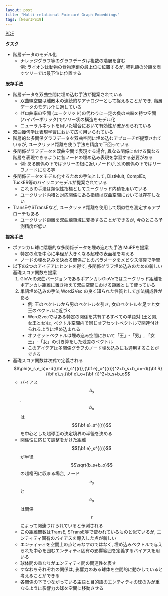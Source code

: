 ```yaml
---
layout: post
title: "Multi-relational Poincaré Graph Embeddings"
tags: [NeurIPS19]
---
```


<!--more-->

[PDF](https://papers.nips.cc/paper/2019/file/f8b932c70d0b2e6bf071729a4fa68dfc-Paper.pdf)

**タスク**
- 階層データのモデル化
  - ナレッジグラフ等のグラフデータは複数の階層を含む  
    例: ライオンは動物の食物連鎖の最上位に位置するが, 哺乳類の分類を表すツリーでは最下位に位置する 


**既存手法**
- 階層データを双曲空間に埋め込む手法が提案されている
  - 双曲線空間は離散木の連続的なアナロジーとして捉えることができ, 階層データのモデル化に適している
  - ゼロ曲率の空間 (ユークリッド)の代わりに一定の負の曲率を持つ空間 (ハイパーボリック)でツリー状の構造をモデル化
  - ニューラルネットを用いた場合において有効性が確かめられている
- 双曲幾何学は表現学習において広く用いられている
- 階層的な多関係グラフデータを双曲空間に埋め込むアプローチが提案されているが, ユークリッド距離を使う手法を精度で下回っている
- 多関係グラフデータを双曲空間で表現する場合, 異なる関係における異なる階層を表現できるように各ノードの埋め込み表現を学習する必要がある
  - 例: ある関係の下ではツリーの根に近いノードが, 別の関係の下ではリーフノードになる等
- 多関係データをモデル化するための手法として, DistMult, ComplEx, TuckER等のバイリニアモデルが提案されている
  - これらの手法は類似性指標としてユークリッド内積を用いている
  - ユークリッド内積と対応関係にある指標は双曲空間においては存在しない
- TransEやSTransEなど, ユークリッド距離を使用して類似性を測定するアプローチもある
  - ユークリッド距離を双曲線領域に変換することができるが, 今のところ予測精度が低い
 

**提案手法**
- ポアンカレ球に階層的な多関係データを埋め込むた手法 MuRPを提案 
  - 特定の点を中心に半径が大きくなる超球の表面積を考える
  - ノードの埋め込みを決める関係ごとのパラメータをメビウス演算で学習
- 以下の2つのアイデアにヒントを得て, 多関係グラフ埋め込みのための新しい基礎スコア関数を提案
  1. GloVeの双曲バージョンであるポアンカレGloVeではユークリッド距離をポアンカレ距離に置き換えて双曲空間における距離として使っている
  2. 単語埋め込みの手法 Word2Vec の良く知られた性質として加法構成性がある
     - 例: 王のベクトルから男のベクトルを引き, 女のベクトルを足すと女王のベクトルに近づく
     - Word2vecではある特定の関係を共有するすべての単語対 (王と男, 女王と女)は, ベクトル空間内で同じオフセットベクトルで関連付けられるように埋め込まれる
     - オフセットベクトルは埋め込み空間において「王」-「男」, 「女王」-「女」の引き算をした残差のベクトル 
     - このアイデアは多関係グラフのノード埋め込みにも適用することができる
- 基礎スコア関数は次式で定義される  
  $$\phi(e_s,e_o)=-d({\bf e}_s^{(r)},{\bf e}_o^{(r)})^2+b_s+b_o=-d({\bf R}{\bf e}_s,{\bf e}_o+{\bf r})^2+b_s+b_o$$
  - バイアス $$b_s$$, $$b_o$$は $${\bf e}_s^{(r)}$$を中心とした超球面の決定境界の半径を決める
  - 関係性に応じて調整をかけた距離 $${\bf e}_s^{(r)}$$が半径 $$\sqrt{b_s+b_o}$$の超楕円に収まる場合, ノード $$e_s$$と $$e_o$$は関係 $$r$$によって関連づけられていると予測される
  - この距離関数はTransE, STransE等で使われているものと似ているが, エンティティ固有のバイアスを導入した点が新しい
  - エンティティを空間上の点とみなすのではなく, 埋め込みベクトルで与えられた中心を囲むエンティティ固有の影響範囲を定義するバイアスを用いる
  - 球体間の重なりがエンティティ間の関連性を表す
  - すなわちそれぞれの関係は, 影響力のある球体を空間的に動かしていると考えることができる
  - 各関係の下でつながっている主語と目的語のエンティティの球のみが重なるように影響力の球を空間に移動させる


